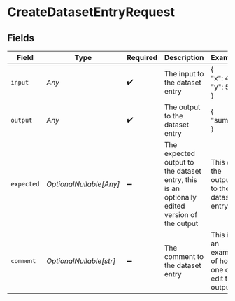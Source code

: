 # CreateDatasetEntryRequest


## Fields

| Field                                                                                        | Type                                                                                         | Required                                                                                     | Description                                                                                  | Example                                                                                      |
| -------------------------------------------------------------------------------------------- | -------------------------------------------------------------------------------------------- | -------------------------------------------------------------------------------------------- | -------------------------------------------------------------------------------------------- | -------------------------------------------------------------------------------------------- |
| `input`                                                                                      | *Any*                                                                                        | :heavy_check_mark:                                                                           | The input to the dataset entry                                                               | {<br/>"x": 4,<br/>"y": 5<br/>}                                                               |
| `output`                                                                                     | *Any*                                                                                        | :heavy_check_mark:                                                                           | The output to the dataset entry                                                              | {<br/>"sum": 9<br/>}                                                                         |
| `expected`                                                                                   | *OptionalNullable[Any]*                                                                      | :heavy_minus_sign:                                                                           | The expected output to the dataset entry, this is an optionally edited version of the output | This `was` the output to the dataset entry                                                   |
| `comment`                                                                                    | *OptionalNullable[str]*                                                                      | :heavy_minus_sign:                                                                           | The comment to the dataset entry                                                             | This is an example of how one can edit the output                                            |